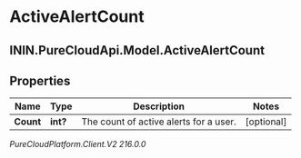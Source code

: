 # ActiveAlertCount

## ININ.PureCloudApi.Model.ActiveAlertCount

## Properties

|Name | Type | Description | Notes|
|------------ | ------------- | ------------- | -------------|
| **Count** | **int?** | The count of active alerts for a user. | [optional] |



_PureCloudPlatform.Client.V2 216.0.0_
